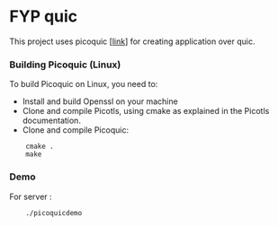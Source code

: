 # FYP quic
This project uses picoquic [<a href="https://github.com/private-octopus/picoquic">link</a>] for creating application over quic.

### Building Picoquic (Linux)

To build Picoquic on Linux, you need to:
 * Install and build Openssl on your machine
 * Clone and compile Picotls, using cmake as explained in the Picotls documentation.
 * Clone and compile Picoquic:
~~~
    cmake .
    make
~~~

### Demo
For server :
~~~
    ./picoquicdemo
~~~
